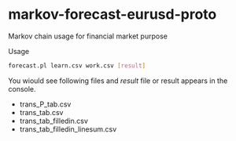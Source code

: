 # markov-forecast-eurusd-proto
Markov chain usage for financial market purpose

Usage 

```bash
forecast.pl learn.csv work.csv [result]
```

You wiould see following files and _result_ file or result appears in the console.

 - trans_P_tab.csv  
 - trans_tab.csv  
 - trans_tab_filledin.csv  
 - trans_tab_filledin_linesum.csv
